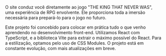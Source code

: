 O site conduz você diretamente ao jogo "THE KING THAT NEVER WAS", uma experiência de RPG envolvente. Ele proporciona toda a imersão necessária para prepará-lo para o jogo no futuro.

Este projeto foi concebido para colocar em prática tudo o que venho aprendendo no desenvolvimento front-end. Utilizamos React com TypeScript, e a biblioteca Vite para extrair o máximo possível do React. Para a estilização, optamos pelo uso de CSS Modules. O projeto está em constante evolução, com mais atualizações em breve.


